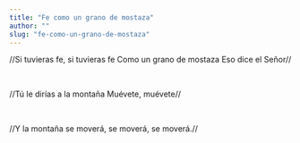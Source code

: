 ```yaml
---
title: "Fe como un grano de mostaza"
author: ""
slug: "fe-como-un-grano-de-mostaza"
---
```


//Si tuvieras fe, si tuvieras fe
Como un grano de mostaza
Eso dice el Señor//

<br/>

//Tú le dirías a la montaña
Muévete, muévete//

<br/>

//Y la montaña se moverá, se moverá, se moverá.//
